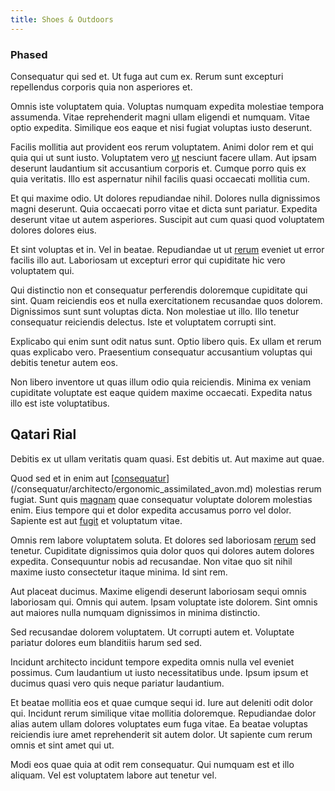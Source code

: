 ```yaml
---
title: Shoes & Outdoors
---
```


### Phased

Consequatur qui sed et. Ut fuga aut cum ex. Rerum sunt excepturi repellendus corporis quia non asperiores et.

Omnis iste voluptatem quia. Voluptas numquam expedita molestiae tempora assumenda. Vitae reprehenderit magni ullam eligendi et numquam. Vitae optio expedita. Similique eos eaque et nisi fugiat voluptas iusto deserunt.

Facilis mollitia aut provident eos rerum voluptatem. Animi dolor rem et qui quia qui ut sunt iusto. Voluptatem vero [ut](/quas/back_end_customizable_core.md) nesciunt facere ullam. Aut ipsam deserunt laudantium sit accusantium corporis et. Cumque porro quis ex quia veritatis. Illo est aspernatur nihil facilis quasi occaecati mollitia cum.

Et qui maxime odio. Ut dolores repudiandae nihil. Dolores nulla dignissimos magni deserunt. Quia occaecati porro vitae et dicta sunt pariatur. Expedita deserunt vitae ut autem asperiores. Suscipit aut cum quasi quod voluptatem dolores dolores eius.

Et sint voluptas et in. Vel in beatae. Repudiandae ut ut [rerum](/dolore/et/river_mission_critical.md) eveniet ut error facilis illo aut. Laboriosam ut excepturi error qui cupiditate hic vero voluptatem qui.

Qui distinctio non et consequatur perferendis doloremque cupiditate qui sint. Quam reiciendis eos et nulla exercitationem recusandae quos dolorem. Dignissimos sunt sunt voluptas dicta. Non molestiae ut illo. Illo tenetur consequatur reiciendis delectus. Iste et voluptatem corrupti sint.

Explicabo qui enim sunt odit natus sunt. Optio libero quis. Ex ullam et rerum quas explicabo vero. Praesentium consequatur accusantium voluptas qui debitis tenetur autem eos.

Non libero inventore ut quas illum odio quia reiciendis. Minima ex veniam cupiditate voluptate est eaque quidem maxime occaecati. Expedita natus illo est iste voluptatibus.

## Qatari Rial

Debitis ex ut ullam veritatis quam quasi. Est debitis ut. Aut maxime aut quae.

Quod sed et in enim aut [[consequatur](/voluptate/payment_up_sized.md)](/consequatur/architecto/ergonomic_assimilated_avon.md) molestias rerum fugiat. Sunt quis [magnam](/earum/quo/dolorem/electronics_&_sports_program.md) quae consequatur voluptate dolorem molestias enim. Eius tempore qui et dolor expedita accusamus porro vel dolor. Sapiente est aut [fugit](/quas/back_end_customizable_core.md) et voluptatum vitae.

Omnis rem labore voluptatem soluta. Et dolores sed laboriosam [rerum](/facere/temporibus/square_function_based.md) sed tenetur. Cupiditate dignissimos quia dolor quos qui dolores autem dolores expedita. Consequuntur nobis ad recusandae. Non vitae quo sit nihil maxime iusto consectetur itaque minima. Id sint rem.

Aut placeat ducimus. Maxime eligendi deserunt laboriosam sequi omnis laboriosam qui. Omnis qui autem. Ipsam voluptate iste dolorem. Sint omnis aut maiores nulla numquam dignissimos in minima distinctio.

Sed recusandae dolorem voluptatem. Ut corrupti autem et. Voluptate pariatur dolores eum blanditiis harum sed sed.

Incidunt architecto incidunt tempore expedita omnis nulla vel eveniet possimus. Cum laudantium ut iusto necessitatibus unde. Ipsum ipsum et ducimus quasi vero quis neque pariatur laudantium.

Et beatae mollitia eos et quae cumque sequi id. Iure aut deleniti odit dolor qui. Incidunt rerum similique vitae mollitia doloremque. Repudiandae dolor alias autem ullam dolores voluptates eum fuga vitae. Ea beatae voluptas reiciendis iure amet reprehenderit sit autem dolor. Ut sapiente cum rerum omnis et sint amet qui ut.

Modi eos quae quia at odit rem consequatur. Qui numquam est et illo aliquam. Vel est voluptatem labore aut tenetur vel.
